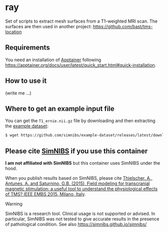 # ray

Set of scripts to extract mesh surfaces from a T1-weighted MRI scan. The
surfaces are then used in another project: https://github.com/bast/tms-location


## Requirements

You need an installation of [Apptainer](https://apptainer.org/) following
https://apptainer.org/docs/user/latest/quick_start.html#quick-installation.


## How to use it

(write me ...)


## Where to get an example input file

You can get the `T1_ernie.nii.gz` file by downloading and then extracting the
[example dataset](https://simnibs.github.io/simnibs/build/html/dataset.html):
```bash
$ wget https://github.com/simnibs/example-dataset/releases/latest/download/simnibs4_examples.zip
```


## Please cite [SimNIBS](https://simnibs.github.io/simnibs/) if you use this container

**I am not affiliated with SimNIBS** but this
container uses SimNIBS under the hood.

When you publish results based on SimNIBS, please cite [Thielscher, A.,
Antunes, A. and Saturnino, G.B. (2015), Field modeling for transcranial
magnetic stimulation: a useful tool to understand the physiological effects of
TMS? IEEE EMBS 2015, Milano,
Italy](http://dx.doi.org/10.1109/EMBC.2015.7318340).

> [!WARNING]
> SimNIBS is a research tool. Clinical usage is not supported or advised. In
> particular, SimNIBS was not tested to give accurate results in the presence
> of pathological condition. See also https://simnibs.github.io/simnibs/
